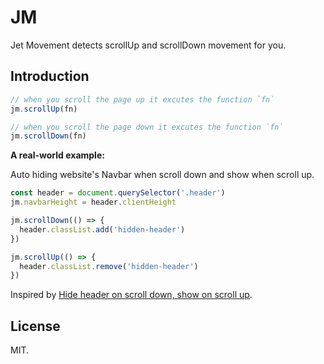 # JM

Jet Movement detects scrollUp and scrollDown movement for you.

## Introduction

```javascript
// when you scroll the page up it excutes the function `fn`
jm.scrollUp(fn)

// when you scroll the page down it excutes the function `fn`
jm.scrollDown(fn)
```

**A real-world example:**

Auto hiding website's Navbar when scroll down and show when scroll up.

```javascript
const header = document.querySelector('.header')
jm.navbarHeight = header.clientHeight

jm.scrollDown(() => {
  header.classList.add('hidden-header')
})

jm.scrollUp(() => {
  header.classList.remove('hidden-header')
})
```

Inspired by [Hide header on scroll down, show on scroll up](https://medium.com/@mariusc23/hide-header-on-scroll-down-show-on-scroll-up-67bbaae9a78c).

## License

MIT.
